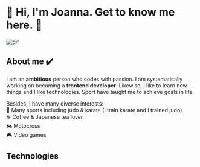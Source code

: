 # 👋 Hi, I'm Joanna. Get to know me here. 👋
![gif](https://user-images.githubusercontent.com/105354955/215278394-285c2b17-694c-40e3-abbc-ae8483cdc67f.gif)

## About me ✔️
I am an **ambitious** person who codes with passion. I am systematically working on becoming a **frontend developer**. Likewise, I like to learn new things and I like technologies. Sport have taught me to achieve goals in life. 

Besides, I have many diverse interests:  
🥋 Many sports including judo & karate (I train karate and I trained judo)  
☕️ Coffee & Japanese tea lover  
🏍 Motocross  
🎮 Video games   

## Technologies
